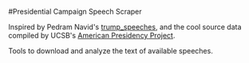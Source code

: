#Presidential Campaign Speech Scraper

Inspired by Pedram Navid's [trump_speeches](https://github.com/PedramNavid/trump_speeches),
and the cool source data compiled by UCSB's [American Presidency Project](https://github.com/PedramNavid/trump_speeches).

Tools to download and analyze the text of available speeches.
